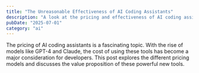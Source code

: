 ```yaml
---
title: "The Unreasonable Effectiveness of AI Coding Assistants"
description: "A look at the pricing and effectiveness of AI coding assistants."
pubDate: "2025-07-01"
category: "ai"
---
```


The pricing of AI coding assistants is a fascinating topic. With the rise of models like GPT-4 and Claude, the cost of using these tools has become a major consideration for developers. This post explores the different pricing models and discusses the value proposition of these powerful new tools.
